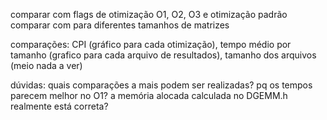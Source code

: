 comparar com flags de otimização O1, O2, O3 e otimização padrão
comparar com para diferentes tamanhos de matrizes

comparações:
CPI (gráfico para cada otimização), tempo médio por tamanho (grafico para cada arquivo de resultados), tamanho dos arquivos (meio nada a ver)

dúvidas:
quais comparações a mais podem ser realizadas?
pq os tempos parecem melhor no O1?
a memória alocada calculada no DGEMM.h realmente está correta?